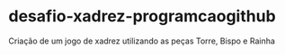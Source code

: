 # desafio-xadrez-programcaogithub
Criação de um jogo de xadrez utilizando as peças Torre, Bispo e Rainha
